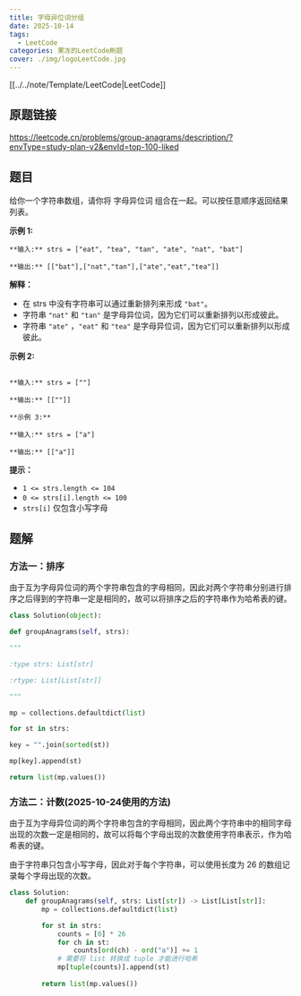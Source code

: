```yaml
---
title: 字母异位词分组
date: 2025-10-14
tags:
  - LeetCode
categories: 果冻的LeetCode刷题
cover: ./img/logoLeetCode.jpg
---
```

[[../../note/Template/LeetCode|LeetCode]]
## 原题链接

https://leetcode.cn/problems/group-anagrams/description/?envType=study-plan-v2&envId=top-100-liked
## 题目

给你一个字符串数组，请你将 字母异位词 组合在一起。可以按任意顺序返回结果列表。

**示例 1:**
```
**输入:** strs = ["eat", "tea", "tan", "ate", "nat", "bat"]

**输出:** [["bat"],["nat","tan"],["ate","eat","tea"]]
```

**解释：**

- 在 strs 中没有字符串可以通过重新排列来形成 `"bat"`。
- 字符串 `"nat"` 和 `"tan"` 是字母异位词，因为它们可以重新排列以形成彼此。
- 字符串 `"ate"` ，`"eat"` 和 `"tea"` 是字母异位词，因为它们可以重新排列以形成彼此。

**示例 2:**
```

**输入:** strs = [""]

**输出:** [[""]]

**示例 3:**

**输入:** strs = ["a"]

**输出:** [["a"]]
```

**提示：**

- `1 <= strs.length <= 104`
- `0 <= strs[i].length <= 100`
- `strs[i]` 仅包含小写字母

## 题解

### 方法一：排序

由于互为字母异位词的两个字符串包含的字母相同，因此对两个字符串分别进行排序之后得到的字符串一定是相同的，故可以将排序之后的字符串作为哈希表的键。

```python
class Solution(object):

def groupAnagrams(self, strs):

"""

:type strs: List[str]

:rtype: List[List[str]]

"""

mp = collections.defaultdict(list)

for st in strs:

key = "".join(sorted(st))

mp[key].append(st)

return list(mp.values())
```

### 方法二：计数(2025-10-24使用的方法)
由于互为字母异位词的两个字符串包含的字母相同，因此两个字符串中的相同字母出现的次数一定是相同的，故可以将每个字母出现的次数使用字符串表示，作为哈希表的键。

由于字符串只包含小写字母，因此对于每个字符串，可以使用长度为 26 的数组记录每个字母出现的次数。

```python
class Solution:
    def groupAnagrams(self, strs: List[str]) -> List[List[str]]:
        mp = collections.defaultdict(list)

        for st in strs:
            counts = [0] * 26
            for ch in st:
                counts[ord(ch) - ord("a")] += 1
            # 需要将 list 转换成 tuple 才能进行哈希
            mp[tuple(counts)].append(st)
        
        return list(mp.values())

```